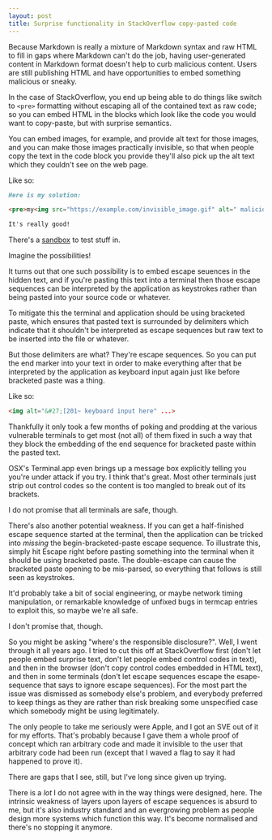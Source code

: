 ```yaml
---
layout: post
title: Surprise functionality in StackOverflow copy-pasted code
---
```

Because Markdown is really a mixture of Markdown syntax and raw HTML to
fill in gaps where Markdown can't do the job, having user-generated
content in Markdown format doesn't help to curb malicious content.
Users are still publishing HTML and have opportunities to embed
something malicious or sneaky.

In the case of StackOverflow, you end up being able to do things like
switch to `<pre>` formatting without escaping all of the contained text
as raw code; so you can embed HTML in the blocks which look like the
code you would want to copy-paste, but with surprise semantics.

You can embed images, for example, and provide alt text for those
images, and you can make those images practically invisible, so that
when people copy the text in the code block you provide they'll also
pick up the alt text which they couldn't see on the web page.

Like so:
```markdown
Here is my solution:

<pre>my<img src="https://example.com/invisible_image.gif" alt=" malicious"/> code</pre>

It's really good!
```

There's a [sandbox][] to test stuff in.

Imagine the possibilities!

It turns out that one such possibility is to embed escape seuences in
the hidden text, and if you're pasting this text into a terminal then
those escape sequences can be interpreted by the application as
keystrokes rather than being pasted into your source code or whatever.

To mitigate this the terminal and application should be using bracketed
paste, which ensures that pasted text is surrounded by delimiters which
indicate that it shouldn't be interpreted as escape sequences but raw
text to be inserted into the file or whatever.

But those delimiters are what?  They're escape sequences.  So you can
put the end marker into your text in order to make everything after that
be interpreted by the application as keyboard input again just like
before bracketed paste was a thing.

Like so:
```html
<img alt="&#27;[201~ keyboard input here" ...>
```

Thankfully it only took a few months of poking and prodding at the
various vulnerable terminals to get most (not all) of them fixed in such
a way that they block the embedding of the end sequence for bracketed
paste within the pasted text.

OSX's Terminal.app even brings up a message box explicitly telling you
you're under attack if you try.  I think that's great.  Most other
terminals just strip out control codes so the content is too mangled to
break out of its brackets.

I do not promise that all terminals are safe, though.

There's also another potential weakness.  If you can get a half-finished
escape sequence started at the terminal, then the application can be
tricked into _missing_ the begin-bracketed-paste escape sequence.  To
illustrate this, simply hit Escape right before pasting something into
the terminal when it should be using bracketed paste.  The double-escape
can cause the bracketed paste opening to be mis-parsed, so everything
that follows is still seen as keystrokes.

It'd probably take a bit of social engineering, or maybe network timing
manipulation, or remarkable knowledge of unfixed bugs in termcap entries
to exploit this, so maybe we're all safe.

I don't promise that, though.

So you might be asking "where's the responsible disclosure?".  Well, I
went through it all years ago.  I tried to cut this off at StackOverflow
first (don't let people embed surprise text, don't let people embed
control codes in text), and then in the browser (don't copy control
codes embedded in HTML text), and then in some terminals (don't let
escape sequences escape the esape-sequence that says to ignore escape
sequences).  For the most part the issue was dismissed as somebody
else's problem, and everybody preferred to keep things as they are
rather than risk breaking some unspecified case which somebody might be
using legitimately.

The only people to take me seriously were Apple, and I got an SVE out of
it for my efforts.  That's probably because I gave them a whole proof of
concept which ran arbitrary code and made it invisible to the user that
arbitrary code had been run (except that I waved a flag to say it had
happened to prove it).

There are gaps that I see, still, but I've long since given up trying.

There is a _lot_ I do not agree with in the way things were designed,
here.  The intrinsic weakness of layers upon layers of escape sequences
is absurd to me, but it's also industry standard and an evergrowing
problem as people design more systems which function this way.  It's
become normalised and there's no stopping it anymore.


[My PoC]: <https://security.stackexchange.com/a/183377>
[sandbox]: <https://meta.stackexchange.com/q/3122/227423>